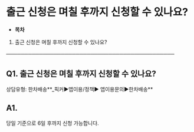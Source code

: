 # 출근 신청은 며칠 후까지 신청할 수 있나요?

* **목차**

1. 출근 신청은 며칠 후까지 신청할 수 있나요?

──────────────────────────────────────────────

**Q1. 출근 신청은 며칠 후까지 신청할 수 있나요?**
--------------------------------

상담유형: 한차배송**\_픽커▶앱이용/정책▶ 앱이용문의▶한차배송**

**A1.**
-------

당일 기준으로 6일 후까지 신청 가능합니다.